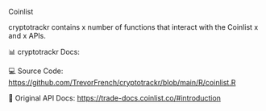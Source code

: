 Coinlist

cryptotrackr contains x number of functions that interact with the Coinlist x and x APIs.

📊 cryptotrackr Docs: 


💻 Source Code: https://github.com/TrevorFrench/cryptotrackr/blob/main/R/coinlist.R


🏢 Original API Docs: https://trade-docs.coinlist.co/#introduction

